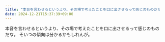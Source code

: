 ```yaml
---
title: "本音を言わせるというより、その場で考えたことを口に出させるって感じのものだな。"
date: 2024-12-21T15:37:39+09:00
---
```

本音を言わせるというより、その場で考えたことを口に出させるって感じのものだな。
そいつの傾向は分かるかもしれんが。
